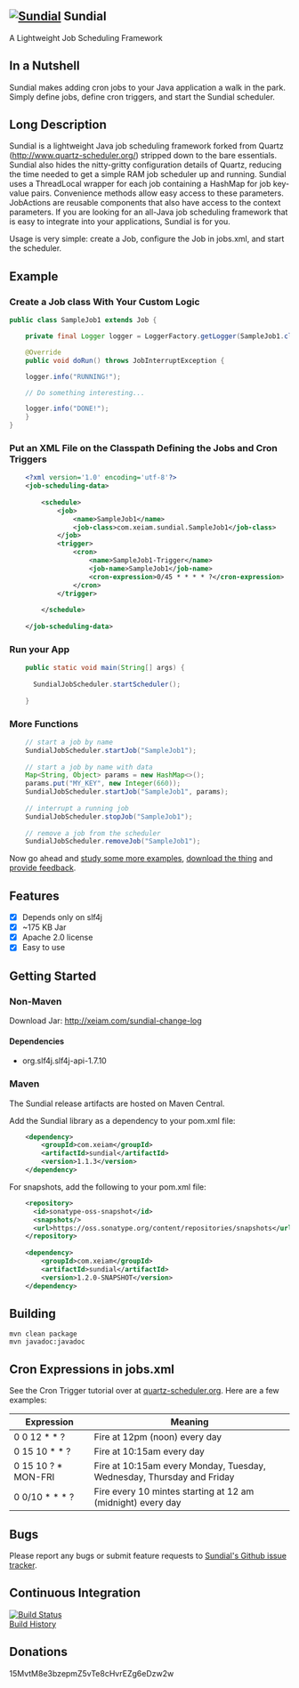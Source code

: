 ## [![Sundial](http://xeiam.com/wp-content/uploads/sundiallogo.png)](http://xeiam.com/sundial) Sundial 

A Lightweight Job Scheduling Framework

## In a Nutshell

Sundial makes adding cron jobs to your Java application a walk in the park. Simply define jobs, define cron triggers, and start the Sundial scheduler. 

## Long Description

Sundial is a lightweight Java job scheduling framework forked from
Quartz (http://www.quartz-scheduler.org/) stripped down to the bare essentials. Sundial also hides the 
nitty-gritty configuration details of Quartz, reducing the time
needed to get a simple RAM job scheduler up and running. Sundial
uses a ThreadLocal wrapper for each job containing a HashMap for
job key-value pairs. Convenience methods allow easy access to these
parameters. JobActions are reusable components that also have
access to the context parameters. If you are looking 
for an all-Java job scheduling framework that is easy to integrate
into your applications, Sundial is for you.

Usage is very simple: create a Job, configure the Job in jobs.xml, and start the scheduler.

## Example

### Create a Job class With Your Custom Logic

```java
public class SampleJob1 extends Job {

    private final Logger logger = LoggerFactory.getLogger(SampleJob1.class);

    @Override
    public void doRun() throws JobInterruptException {

    logger.info("RUNNING!");

    // Do something interesting...

    logger.info("DONE!");
    }
}
```
   
### Put an XML File on the Classpath Defining the Jobs and Cron Triggers

```xml
    <?xml version='1.0' encoding='utf-8'?>
    <job-scheduling-data>
    
        <schedule>
            <job>
                <name>SampleJob1</name>
                <job-class>com.xeiam.sundial.SampleJob1</job-class>
            </job>
            <trigger>
                <cron>
                    <name>SampleJob1-Trigger</name>
                    <job-name>SampleJob1</job-name>
                    <cron-expression>0/45 * * * * ?</cron-expression>
                </cron>
            </trigger>
    
        </schedule>
    
    </job-scheduling-data>
```
    
### Run your App

```java
    public static void main(String[] args) {
  
      SundialJobScheduler.startScheduler();
  
    }
```
    
### More Functions

```java
    // start a job by name
    SundialJobScheduler.startJob("SampleJob1");
    
    // start a job by name with data
    Map<String, Object> params = new HashMap<>();
    params.put("MY_KEY", new Integer(660));
    SundialJobScheduler.startJob("SampleJob1", params);
    
    // interrupt a running job
    SundialJobScheduler.stopJob("SampleJob1");
    
    // remove a job from the scheduler
    SundialJobScheduler.removeJob("SampleJob1");
```
    
Now go ahead and [study some more examples](http://xeiam.com/sundial-example-code), [download the thing](http://xeiam.com/sundial-change-log) and [provide feedback](https://github.com/timmolter/Sundial/issues).

## Features

 * [x] Depends only on slf4j
 * [x] ~175 KB Jar
 * [x] Apache 2.0 license
 * [x] Easy to use

## Getting Started
### Non-Maven
Download Jar: http://xeiam.com/sundial-change-log
#### Dependencies
* org.slf4j.slf4j-api-1.7.10

### Maven

The Sundial release artifacts are hosted on Maven Central.

Add the Sundial library as a dependency to your pom.xml file:

```xml
    <dependency>
        <groupId>com.xeiam</groupId>
        <artifactId>sundial</artifactId>
        <version>1.1.3</version>
    </dependency>
```

For snapshots, add the following to your pom.xml file:

```xml
    <repository>
      <id>sonatype-oss-snapshot</id>
      <snapshots/>
      <url>https://oss.sonatype.org/content/repositories/snapshots</url>
    </repository>
    
    <dependency>
        <groupId>com.xeiam</groupId>
        <artifactId>sundial</artifactId>
        <version>1.2.0-SNAPSHOT</version>
    </dependency>
```

## Building

    mvn clean package  
    mvn javadoc:javadoc  

## Cron Expressions in jobs.xml

See the Cron Trigger tutorial over at [quartz-scheduler.org](http://www.quartz-scheduler.org/documentation/quartz-2.2.x/tutorials/crontrigger).
Here are a few examples:  

Expression | Meaning 
------------- | -------------
0 0 12 * * ? | Fire at 12pm (noon) every day
0 15 10 * * ? | Fire at 10:15am every day
0 15 10 ? * MON-FRI | Fire at 10:15am every Monday, Tuesday, Wednesday, Thursday and Friday
0 0/10 * * * ? | Fire every 10 mintes starting at 12 am (midnight) every day

## Bugs
Please report any bugs or submit feature requests to [Sundial's Github issue tracker](https://github.com/timmolter/Sundial/issues).  

## Continuous Integration
[![Build Status](https://travis-ci.org/timmolter/Sundial.png?branch=develop)](https://travis-ci.org/timmolter/Sundial.png)  
[Build History](https://travis-ci.org/timmolter/Sundial/builds)  

## Donations
15MvtM8e3bzepmZ5vTe8cHvrEZg6eDzw2w  
